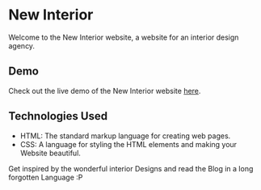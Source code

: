 # New Interior

Welcome to the New Interior website, a website for an interior design agency.

## Demo

Check out the live demo of the New Interior website [here](https://matthew7991.github.io/New-Interior/).

## Technologies Used

- HTML: The standard markup language for creating web pages.
- CSS: A language for styling the HTML elements and making your Website beautiful.


Get inspired by the wonderful interior Designs and read the Blog in a long forgotten Language :P
